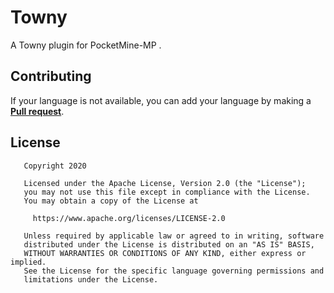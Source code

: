 # Towny

A Towny plugin for PocketMine-MP .

## Contributing

If your language is not available, you can add your language by making a **[Pull request](https://github.com/IceCruelStuff/Towny/pulls)**.

## License

```
   Copyright 2020

   Licensed under the Apache License, Version 2.0 (the "License");
   you may not use this file except in compliance with the License.
   You may obtain a copy of the License at

     https://www.apache.org/licenses/LICENSE-2.0

   Unless required by applicable law or agreed to in writing, software
   distributed under the License is distributed on an "AS IS" BASIS,
   WITHOUT WARRANTIES OR CONDITIONS OF ANY KIND, either express or implied.
   See the License for the specific language governing permissions and
   limitations under the License.
```
